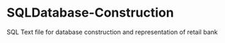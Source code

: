# SQLDatabase-Construction
SQL Text file for database construction and representation of retail bank
